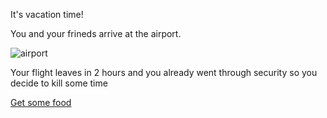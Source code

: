 It's vacation time!

You and your frineds arrive at the airport.

![airport](https://amp.businessinsider.com/images/59fa35564d05ac1f008b535a-750-402.jpg)

Your flight leaves in 2 hours and you already went through security so you decide to kill some time

[Get some food](Food/Food.md)